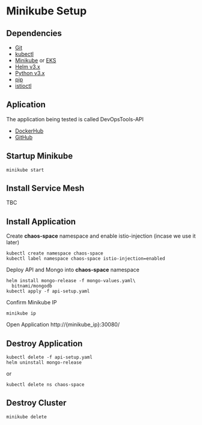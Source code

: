# Minikube Setup

## Dependencies
- [Git](https://git-scm.com/)
- [kubectl](https://kubernetes.io/docs/tasks/tools/install-kubectl/)
- [Minikube](https://kubernetes.io/docs/tasks/tools/install-minikube/) or [EKS](https://eksctl.io/)
- [Helm v3.x](https://helm.sh/docs/intro/install/)
- [Python v3.x](https://www.python.org/downloads)
- [pip](https://pip.pypa.io/en/stable/installing)
- [istioctl](https://istio.io/latest/docs/setup/install/)

## Aplication
The application being tested is called DevOpsTools-API
- [DockerHub](https://hub.docker.com/repository/docker/gashers82/devops-tools-api)
- [GitHub](https://github.com/GlenAshwood/DevOpsTools-API)

## Startup Minikube
```
minikube start
```

## Install Service Mesh
TBC

## Install Application
Create **chaos-space** namespace and enable istio-injection (incase we use it later)
```
kubectl create namespace chaos-space
kubectl label namespace chaos-space istio-injection=enabled
```

Deploy API and Mongo into **chaos-space** namespace
```
helm install mongo-release -f mongo-values.yaml\
  bitnami/mongodb
kubectl apply -f api-setup.yaml
```
Confirm Minikube IP
```
minikube ip
```
Open Application
http://{minikube_ip}:30080/

## Destroy Application
```
kubectl delete -f api-setup.yaml
helm uninstall mongo-release
```
or 
```
kubectl delete ns chaos-space
```

## Destroy Cluster
```
minikube delete
```
